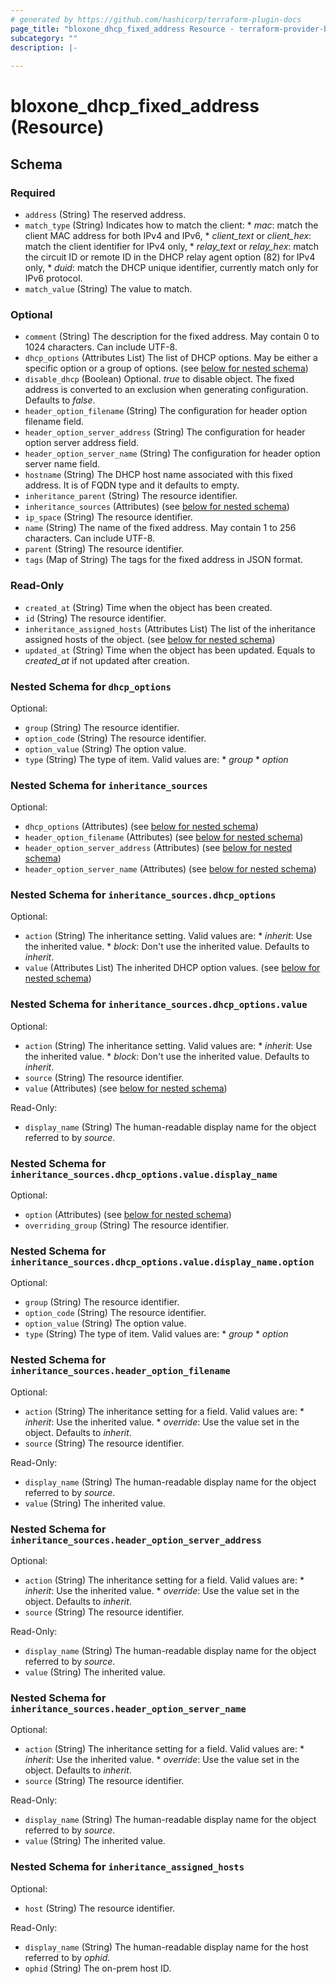 ```yaml
---
# generated by https://github.com/hashicorp/terraform-plugin-docs
page_title: "bloxone_dhcp_fixed_address Resource - terraform-provider-bloxone"
subcategory: ""
description: |-
  
---
```


# bloxone_dhcp_fixed_address (Resource)





<!-- schema generated by tfplugindocs -->
## Schema

### Required

- `address` (String) The reserved address.
- `match_type` (String) Indicates how to match the client:  * _mac_: match the client MAC address for both IPv4 and IPv6,  * _client_text_ or _client_hex_: match the client identifier for IPv4 only,  * _relay_text_ or _relay_hex_: match the circuit ID or remote ID in the DHCP relay agent option (82) for IPv4 only,  * _duid_: match the DHCP unique identifier, currently match only for IPv6 protocol.
- `match_value` (String) The value to match.

### Optional

- `comment` (String) The description for the fixed address. May contain 0 to 1024 characters. Can include UTF-8.
- `dhcp_options` (Attributes List) The list of DHCP options. May be either a specific option or a group of options. (see [below for nested schema](#nestedatt--dhcp_options))
- `disable_dhcp` (Boolean) Optional. _true_ to disable object. The fixed address is converted to an exclusion when generating configuration.  Defaults to _false_.
- `header_option_filename` (String) The configuration for header option filename field.
- `header_option_server_address` (String) The configuration for header option server address field.
- `header_option_server_name` (String) The configuration for header option server name field.
- `hostname` (String) The DHCP host name associated with this fixed address. It is of FQDN type and it defaults to empty.
- `inheritance_parent` (String) The resource identifier.
- `inheritance_sources` (Attributes) (see [below for nested schema](#nestedatt--inheritance_sources))
- `ip_space` (String) The resource identifier.
- `name` (String) The name of the fixed address. May contain 1 to 256 characters. Can include UTF-8.
- `parent` (String) The resource identifier.
- `tags` (Map of String) The tags for the fixed address in JSON format.

### Read-Only

- `created_at` (String) Time when the object has been created.
- `id` (String) The resource identifier.
- `inheritance_assigned_hosts` (Attributes List) The list of the inheritance assigned hosts of the object. (see [below for nested schema](#nestedatt--inheritance_assigned_hosts))
- `updated_at` (String) Time when the object has been updated. Equals to _created_at_ if not updated after creation.

<a id="nestedatt--dhcp_options"></a>
### Nested Schema for `dhcp_options`

Optional:

- `group` (String) The resource identifier.
- `option_code` (String) The resource identifier.
- `option_value` (String) The option value.
- `type` (String) The type of item.  Valid values are: * _group_ * _option_


<a id="nestedatt--inheritance_sources"></a>
### Nested Schema for `inheritance_sources`

Optional:

- `dhcp_options` (Attributes) (see [below for nested schema](#nestedatt--inheritance_sources--dhcp_options))
- `header_option_filename` (Attributes) (see [below for nested schema](#nestedatt--inheritance_sources--header_option_filename))
- `header_option_server_address` (Attributes) (see [below for nested schema](#nestedatt--inheritance_sources--header_option_server_address))
- `header_option_server_name` (Attributes) (see [below for nested schema](#nestedatt--inheritance_sources--header_option_server_name))

<a id="nestedatt--inheritance_sources--dhcp_options"></a>
### Nested Schema for `inheritance_sources.dhcp_options`

Optional:

- `action` (String) The inheritance setting.  Valid values are: * _inherit_: Use the inherited value. * _block_: Don't use the inherited value.  Defaults to _inherit_.
- `value` (Attributes List) The inherited DHCP option values. (see [below for nested schema](#nestedatt--inheritance_sources--dhcp_options--value))

<a id="nestedatt--inheritance_sources--dhcp_options--value"></a>
### Nested Schema for `inheritance_sources.dhcp_options.value`

Optional:

- `action` (String) The inheritance setting.  Valid values are: * _inherit_: Use the inherited value. * _block_: Don't use the inherited value.  Defaults to _inherit_.
- `source` (String) The resource identifier.
- `value` (Attributes) (see [below for nested schema](#nestedatt--inheritance_sources--dhcp_options--value--value))

Read-Only:

- `display_name` (String) The human-readable display name for the object referred to by _source_.

<a id="nestedatt--inheritance_sources--dhcp_options--value--value"></a>
### Nested Schema for `inheritance_sources.dhcp_options.value.display_name`

Optional:

- `option` (Attributes) (see [below for nested schema](#nestedatt--inheritance_sources--dhcp_options--value--display_name--option))
- `overriding_group` (String) The resource identifier.

<a id="nestedatt--inheritance_sources--dhcp_options--value--display_name--option"></a>
### Nested Schema for `inheritance_sources.dhcp_options.value.display_name.option`

Optional:

- `group` (String) The resource identifier.
- `option_code` (String) The resource identifier.
- `option_value` (String) The option value.
- `type` (String) The type of item.  Valid values are: * _group_ * _option_





<a id="nestedatt--inheritance_sources--header_option_filename"></a>
### Nested Schema for `inheritance_sources.header_option_filename`

Optional:

- `action` (String) The inheritance setting for a field.  Valid values are: * _inherit_: Use the inherited value. * _override_: Use the value set in the object.  Defaults to _inherit_.
- `source` (String) The resource identifier.

Read-Only:

- `display_name` (String) The human-readable display name for the object referred to by _source_.
- `value` (String) The inherited value.


<a id="nestedatt--inheritance_sources--header_option_server_address"></a>
### Nested Schema for `inheritance_sources.header_option_server_address`

Optional:

- `action` (String) The inheritance setting for a field.  Valid values are: * _inherit_: Use the inherited value. * _override_: Use the value set in the object.  Defaults to _inherit_.
- `source` (String) The resource identifier.

Read-Only:

- `display_name` (String) The human-readable display name for the object referred to by _source_.
- `value` (String) The inherited value.


<a id="nestedatt--inheritance_sources--header_option_server_name"></a>
### Nested Schema for `inheritance_sources.header_option_server_name`

Optional:

- `action` (String) The inheritance setting for a field.  Valid values are: * _inherit_: Use the inherited value. * _override_: Use the value set in the object.  Defaults to _inherit_.
- `source` (String) The resource identifier.

Read-Only:

- `display_name` (String) The human-readable display name for the object referred to by _source_.
- `value` (String) The inherited value.



<a id="nestedatt--inheritance_assigned_hosts"></a>
### Nested Schema for `inheritance_assigned_hosts`

Optional:

- `host` (String) The resource identifier.

Read-Only:

- `display_name` (String) The human-readable display name for the host referred to by _ophid_.
- `ophid` (String) The on-prem host ID.
